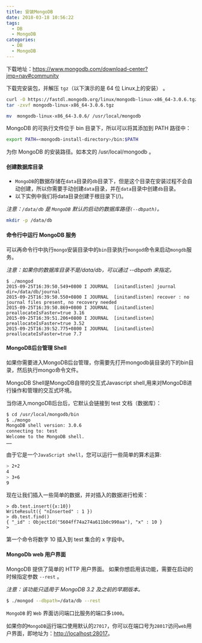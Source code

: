 ```yaml
---
title: 安装MongoDB
date: 2018-03-18 10:56:22
tags:
  - DB
  - MongoDB
categories:
  - DB
  - MongoDB
---
```


下载地址：https://www.mongodb.com/download-center?jmp=nav#community

下载完安装包，并解压 `tgz`（以下演示的是 64 位 Linux上的安装） 。
```bash
curl -O https://fastdl.mongodb.org/linux/mongodb-linux-x86_64-3.0.6.tgz    # 下载
tar -zxvf mongodb-linux-x86_64-3.0.6.tgz                                   # 解压

mv  mongodb-linux-x86_64-3.0.6/ /usr/local/mongodb                         # 将解压包拷贝到指定目录
```

MongoDB 的可执行文件位于 bin 目录下，所以可以将其添加到 PATH 路径中：
```bash
export PATH=<mongodb-install-directory>/bin:$PATH
```
__<mongodb-install-directory>__  为你 MongoDB 的安装路径。如本文的 /usr/local/mongodb 。


#### 创建数据库目录

* `MongoDB`的数据存储在`data`目录的`db`目录下，但是这个目录在安装过程不会自动创建，所以你需要手动创建`data`目录，并在`data`目录中创建`db`目录。
* 以下实例中我们将data目录创建于根目录下(/)。

_注意：`/data/db` 是 `MongoDB` 默认的启动的数据库路径`(--dbpath)`。_

```bash
mkdir -p /data/db
```

#### 命令行中运行 MongoDB 服务

可以再命令行中执行`mongo`安装目录中的`bin`目录执行`mongod`命令来启动`mongdb`服务。

_注意：如果你的数据库目录不是/data/db，可以通过 --dbpath 来指定。_

```mongodb
$ ./mongod
2015-09-25T16:39:50.549+0800 I JOURNAL  [initandlisten] journal dir=/data/db/journal
2015-09-25T16:39:50.550+0800 I JOURNAL  [initandlisten] recover : no journal files present, no recovery needed
2015-09-25T16:39:50.869+0800 I JOURNAL  [initandlisten] preallocateIsFaster=true 3.16
2015-09-25T16:39:51.206+0800 I JOURNAL  [initandlisten] preallocateIsFaster=true 3.52
2015-09-25T16:39:52.775+0800 I JOURNAL  [initandlisten] preallocateIsFaster=true 7.7
```

#### MongoDB后台管理 Shell

如果你需要进入MongoDB后台管理，你需要先打开mongodb装目录的下的bin目录，然后执行mongo命令文件。

MongoDB Shell是MongoDB自带的交互式Javascript shell,用来对MongoDB进行操作和管理的交互式环境。

当你进入mongoDB后台后，它默认会链接到 test 文档（数据库）：

```bash
$ cd /usr/local/mongodb/bin
$ ./mongo
MongoDB shell version: 3.0.6
connecting to: test
Welcome to the MongoDB shell.
……
```
由于它是一个`JavaScript shell`，您可以运行一些简单的算术运算:
```bash
> 2+2
4
> 3+6
9
```
现在让我们插入一些简单的数据，并对插入的数据进行检索：
```mongodb
> db.test.insert({x:10})
WriteResult({ "nInserted" : 1 })
> db.test.find()
{ "_id" : ObjectId("5604ff74a274a611b0c990aa"), "x" : 10 }
>
```
第一个命令将数字 10 插入到 test 集合的 x 字段中。

#### MongoDb web 用户界面

MongoDB 提供了简单的 HTTP 用户界面。 如果你想启用该功能，需要在启动的时候指定参数 `--rest` 。

_注意：该功能只适用于 MongoDB 3.2 及之前的早期版本。_

```bash
$ ./mongod --dbpath=/data/db --rest
```

`MongoDB` 的 `Web` 界面访问端口比服务的端口多`1000`。

如果你的`MongoDB`运行端口使用默认的`27017`，你可以在端口号为`28017`访问`web`用户界面，即地址为：[http://localhost:28017](http://localhost:28017)。
